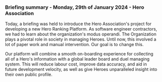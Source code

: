 ### Briefing summary - Monday, 29th of January 2024 - Hero Association

Today, a briefing was held to introduce the Hero Association's project for developing
a new Hero Ranking Platform. As software engineer contractors, we had to learn about the
organization's modus operandi. The Organization plays a pivotal role in society in
managing Heroes. Until now, this involved a lot of paper work and manual intervention. Our
goal is to change this.

Our platform will combine a smooth on-boarding experience for collecting all of a Hero's
information with a global leader board and duel managing system. This will reduce labour
cost, improve data accuracy, and aid in future development velocity, as well as give
Heroes unparalleled insight into their own public profile.
